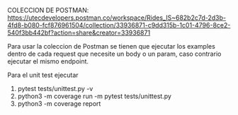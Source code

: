 COLECCION DE POSTMAN: 
https://utecdevelopers.postman.co/workspace/Rides_IS~682b2c7d-2d3b-4fd8-b080-fcf876961504/collection/33936871-c9dd315b-1c01-4796-8ce2-540f3bb442bf?action=share&creator=33936871

Para usar la coleccion de Postman se tienen que ejecutar los examples dentro de cada request que necesite un body o un param, caso contrario ejecutar el mismo endpoint.


Para el unit test ejecutar
1. pytest tests/unittest.py -v
2. python3 -m coverage run -m pytest tests/unittest.py
3. python3 -m coverage report

